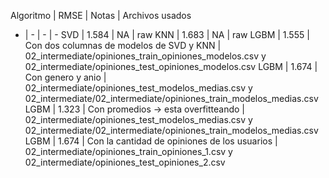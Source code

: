Algoritmo | RMSE | Notas | Archivos usados
- | - | - | -
SVD | 1.584 | NA | raw
KNN | 1.683 | NA | raw
LGBM | 1.555 | Con dos columnas de modelos de SVD y KNN |  02_intermediate/opiniones_train_opiniones_modelos.csv y 02_intermediate/opiniones_test_opiniones_modelos.csv
LGBM | 1.674 | Con genero y anio | 02_intermediate/opiniones_test_modelos_medias.csv y 02_intermediate/02_intermediate/opiniones_train_modelos_medias.csv
LGBM | 1.323 | Con promedios -> esta overfitteando | 02_intermediate/opiniones_test_modelos_medias.csv y 02_intermediate/02_intermediate/opiniones_train_modelos_medias.csv
LGBM | 1.674 | Con la cantidad de opiniones de los usuarios | 02_intermediate/opiniones_train_opiniones_1.csv y 02_intermediate/opiniones_test_opiniones_2.csv
